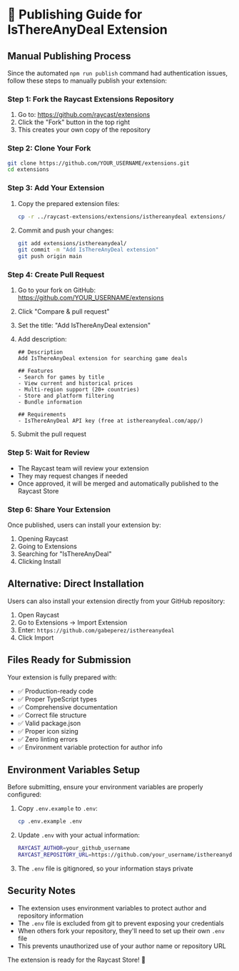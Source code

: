 # 🚀 Publishing Guide for IsThereAnyDeal Extension

## Manual Publishing Process

Since the automated `npm run publish` command had authentication issues, follow these steps to manually publish your extension:

### Step 1: Fork the Raycast Extensions Repository

1. Go to: https://github.com/raycast/extensions
2. Click the "Fork" button in the top right
3. This creates your own copy of the repository

### Step 2: Clone Your Fork

```bash
git clone https://github.com/YOUR_USERNAME/extensions.git
cd extensions
```

### Step 3: Add Your Extension

1. Copy the prepared extension files:

   ```bash
   cp -r ../raycast-extensions/extensions/isthereanydeal extensions/
   ```

2. Commit and push your changes:
   ```bash
   git add extensions/isthereanydeal/
   git commit -m "Add IsThereAnyDeal extension"
   git push origin main
   ```

### Step 4: Create Pull Request

1. Go to your fork on GitHub: https://github.com/YOUR_USERNAME/extensions
2. Click "Compare & pull request"
3. Set the title: "Add IsThereAnyDeal extension"
4. Add description:

   ```
   ## Description
   Add IsThereAnyDeal extension for searching game deals

   ## Features
   - Search for games by title
   - View current and historical prices
   - Multi-region support (20+ countries)
   - Store and platform filtering
   - Bundle information

   ## Requirements
   - IsThereAnyDeal API key (free at isthereanydeal.com/app/)
   ```

5. Submit the pull request

### Step 5: Wait for Review

- The Raycast team will review your extension
- They may request changes if needed
- Once approved, it will be merged and automatically published to the Raycast Store

### Step 6: Share Your Extension

Once published, users can install your extension by:

1. Opening Raycast
2. Going to Extensions
3. Searching for "IsThereAnyDeal"
4. Clicking Install

## Alternative: Direct Installation

Users can also install your extension directly from your GitHub repository:

1. Open Raycast
2. Go to Extensions → Import Extension
3. Enter: `https://github.com/gabeperez/isthereanydeal`
4. Click Import

## Files Ready for Submission

Your extension is fully prepared with:

- ✅ Production-ready code
- ✅ Proper TypeScript types
- ✅ Comprehensive documentation
- ✅ Correct file structure
- ✅ Valid package.json
- ✅ Proper icon sizing
- ✅ Zero linting errors
- ✅ Environment variable protection for author info

## Environment Variables Setup

Before submitting, ensure your environment variables are properly configured:

1. Copy `.env.example` to `.env`:

   ```bash
   cp .env.example .env
   ```

2. Update `.env` with your actual information:

   ```bash
   RAYCAST_AUTHOR=your_github_username
   RAYCAST_REPOSITORY_URL=https://github.com/your_username/isthereanydeal.git
   ```

3. The `.env` file is gitignored, so your information stays private

## Security Notes

- The extension uses environment variables to protect author and repository information
- The `.env` file is excluded from git to prevent exposing your credentials
- When others fork your repository, they'll need to set up their own `.env` file
- This prevents unauthorized use of your author name or repository URL

The extension is ready for the Raycast Store! 🎉
